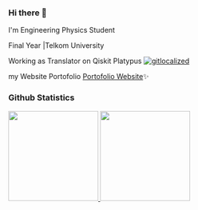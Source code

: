### Hi there 👋

I'm Engineering Physics Student

Final Year |Telkom University

Working as Translator on Qiskit Platypus
[![gitlocalized ](https://gitlocalize.com/repo/7494/whole_project/badge.svg)](https://gitlocalize.com/repo/7494/whole_project?utm_source=badge)

my Website Portofolio [Portofolio Website](https://fahlevi20.github.io/mystory.github-io/)✨

### Github Statistics
<p align="left">
<a href="https://github.com/Fahlevi20">
  <img height="180em" src="https://github-readme-stats-eight-theta.vercel.app/api?username=Fahlevi20&show_icons=true&theme=algolia&include_all_commits=true&count_private=true"/>
  <img height="180em" src="https://github-readme-stats-eight-theta.vercel.app/api/top-langs/?username=mikhlasnr&layout=compact&langs_count=8&theme=algolia"/>
</a>
</p>


<!--
**Fahlevi20/Fahlevi20** is a ✨ _special_ ✨ repository because its `README.md` (this file) appears on your GitHub profile.
# my-repostory

HI THERE

I'm Engineering Physics Student
Final Year|Telkom University

Working as Translator on Qiskit Platypus
[![gitlocalized ](https://gitlocalize.com/repo/7494/whole_project/badge.svg)](https://gitlocalize.com/repo/7494/whole_project?utm_source=badge)

Here are some ideas to get you started:

- 🔭 I’m currently working on ...
- 🌱 I’m currently learning ...
- 👯 I’m looking to collaborate on ...
- 🤔 I’m looking for help with ...
- 💬 Ask me about ...
- 📫 How to reach me: ...
- 😄 Pronouns: ...
- ⚡ Fun fact: ...
-->

